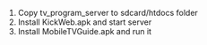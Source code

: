 1. Copy tv_program_server to sdcard/htdocs folder
2. Install KickWeb.apk and start server
3. Install MobileTVGuide.apk and run it